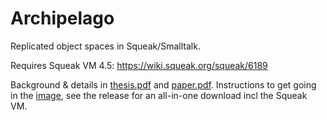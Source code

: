 # Archipelago

Replicated object spaces in Squeak/Smalltalk.

Requires Squeak VM 4.5: https://wiki.squeak.org/squeak/6189

Background & details in [thesis.pdf](thesis.pdf) and [paper.pdf](paper.pdf).
Instructions to get going in the [image](image/), see the release for an all-in-one download incl the Squeak VM.
